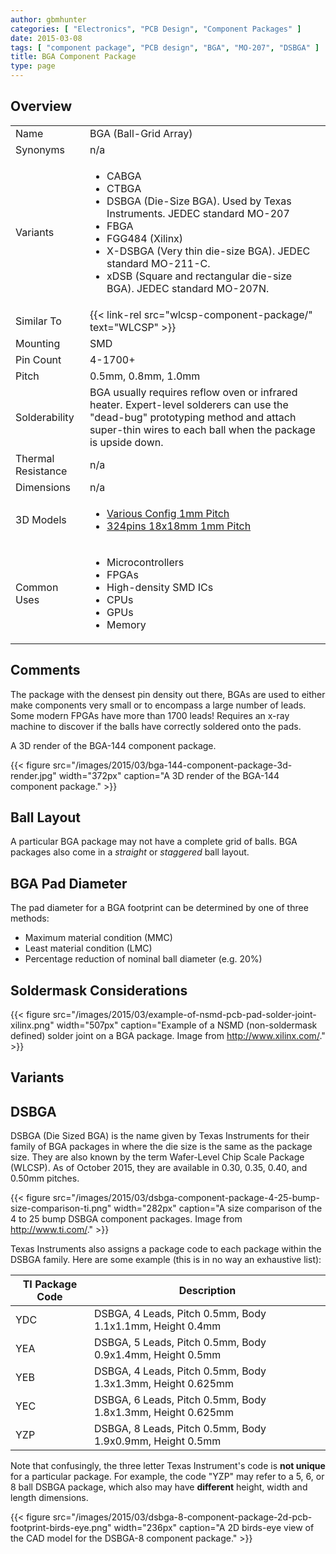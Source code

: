 ```yaml
---
author: gbmhunter
categories: [ "Electronics", "PCB Design", "Component Packages" ]
date: 2015-03-08
tags: [ "component package", "PCB design", "BGA", "MO-207", "DSBGA" ]
title: BGA Component Package
type: page
---
```


## Overview

<table>
<tbody>
<tr>
  <td>Name</td>
  <td>BGA (Ball-Grid Array)</td>
</tr>
<tr>
  <td>Synonyms</td>
  <td >n/a</td>
</tr>
<tr>
  <td>Variants</td>
  <td>
    <ul>
      <li>CABGA</li>
      <li>CTBGA</li>
      <li>DSBGA (Die-Size BGA). Used by Texas Instruments. JEDEC standard MO-207</li>
      <li>FBGA</li>
      <li>FGG484 (Xilinx)</li>
      <li>X-DSBGA (Very thin die-size BGA). JEDEC standard MO-211-C.</li>
      <li>xDSB (Square and rectangular die-size BGA). JEDEC standard MO-207N.</li>
    </ul>
  </td>
</tr>
<tr>
<td>Similar To</td>
<td>{{< link-rel src="wlcsp-component-package/" text="WLCSP" >}}</td>
</tr>
<tr>
<td>Mounting</td>
<td>SMD</td>
</tr>
<tr >
<td >Pin Count</td>
<td >4-1700+</td>
</tr>
<tr>
<td>Pitch</td>
<td>0.5mm, 0.8mm, 1.0mm</td>
</tr>
<tr>
<td>Solderability</td>
<td>BGA usually requires reflow oven or infrared heater. Expert-level solderers can use the "dead-bug" prototyping method and attach super-thin wires to each ball when the package is upside down.</td>
</tr>
<tr>
<td>Thermal Resistance</td>
<td>n/a</td>
</tr>
<tr>
<td>Dimensions</td>
<td>n/a</td>
</tr>
<tr>
<td>3D Models</td>
<td>
  <ul>
    <li><a href="http://www.3dcontentcentral.com/secure/download-model.aspx?catalogid=171&amp;id=215083">Various Config 1mm Pitch</a></li>
    <li><a href="http://www.3dcontentcentral.com/secure/download-model.aspx?catalogid=171&amp;id=363398">324pins 18x18mm 1mm Pitch</a></li>
  </ul>
</td>
</tr>
<tr>
<td>Common Uses</td>
<td>
  <ul>
    <li>Microcontrollers</li>
    <li>FPGAs</li>
    <li>High-density SMD ICs</li>
    <li>CPUs</li>
    <li>GPUs</li>
    <li>Memory</li>
  </ul>
</td>
</tr></tbody></table>

## Comments

The package with the densest pin density out there, BGAs are used to either make components very small or to encompass a large number of leads. Some modern FPGAs have more than 1700 leads! Requires an x-ray machine to discover if the balls have correctly soldered onto the pads.

A 3D render of the BGA-144 component package.

{{< figure src="/images/2015/03/bga-144-component-package-3d-render.jpg" width="372px" caption="A 3D render of the BGA-144 component package."  >}}

## Ball Layout

A particular BGA package may not have a complete grid of balls. BGA packages also come in a _straight_ or _staggered_ ball layout.

## BGA Pad Diameter

The pad diameter for a BGA footprint can be determined by one of three methods:

* Maximum material condition (MMC)
* Least material condition (LMC)
* Percentage reduction of nominal ball diameter (e.g. 20%)

## Soldermask Considerations

{{< figure src="/images/2015/03/example-of-nsmd-pcb-pad-solder-joint-xilinx.png" width="507px" caption="Example of a NSMD (non-soldermask defined) solder joint on a BGA package. Image from http://www.xilinx.com/."  >}}

## Variants

## DSBGA

DSBGA (Die Sized BGA) is the name given by Texas Instruments for their family of BGA packages in where the die size is the same as the package size. They are also known by the term Wafer-Level Chip Scale Package (WLCSP). As of October 2015, they are available in 0.30, 0.35, 0.40, and 0.50mm pitches. 

{{< figure src="/images/2015/03/dsbga-component-package-4-25-bump-size-comparison-ti.png" width="282px" caption="A size comparison of the 4 to 25 bump DSBGA component packages. Image from http://www.ti.com/."  >}}

Texas Instruments also assigns a package code to each package within the DSBGA family. Here are some example (this is in no way an exhaustive list):

<table>
  <thead>
    <tr>
      <th>TI Package Code</th>
      <th>Description</th>
    </tr>
  </thead>
<tbody>
<tr>
<td>YDC</td>
<td>DSBGA, 4 Leads, Pitch 0.5mm, Body 1.1x1.1mm, Height 0.4mm</td>
</tr>
<tr>
<td>YEA</td>
<td>DSBGA, 5 Leads, Pitch 0.5mm, Body 0.9x1.4mm, Height 0.5mm</td>
</tr>
<tr>
<td>YEB</td>
<td>DSBGA, 4 Leads, Pitch 0.5mm, Body 1.3x1.3mm, Height 0.625mm</td>
</tr>
<tr>
<td>YEC</td>
<td>DSBGA, 6 Leads, Pitch 0.5mm, Body 1.8x1.3mm, Height 0.625mm</td>
</tr>
<tr>
<td>YZP</td>
<td>DSBGA, 8 Leads, Pitch 0.5mm, Body 1.9x0.9mm, Height 0.5mm</td>
</tr>
</tbody>
</table>

Note that confusingly, the three letter Texas Instrument's code is **not unique** for a particular package. For example, the code "YZP" may refer to a 5, 6, or 8 ball DSBGA package, which also may have **different** height, width and length dimensions. 

{{< figure src="/images/2015/03/dsbga-8-component-package-2d-pcb-footprint-birds-eye.png" width="236px" caption="A 2D birds-eye view of the CAD model for the DSBGA-8 component package."  >}}
